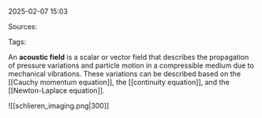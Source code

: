2025-02-07 15:03

Sources: 

Tags:

An **acoustic field** is a scalar or vector field that describes the propagation of pressure variations and particle motion in a compressible medium due to mechanical vibrations. These variations can be described based on the [[Cauchy momentum equation]], the [[continuity equation]], and the [[Newton-Laplace equation]].

![[schlieren_imaging.png|300]]